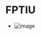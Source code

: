 # FPTIU

- ![image](https://drive.google.com/uc?export=view&id=<1-8MQRQ-ErnEM5gW9shds42JfV3-vUJDZ>)
